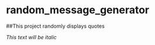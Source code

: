﻿# random_message_generator
 
 ##This project randomly displays quotes
 
 *This text will be italic*
